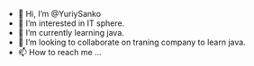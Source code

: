 - 👋 Hi, I’m @YuriySanko
- 👀 I’m interested in IT sphere.
- 🌱 I’m currently learning java.
- 💞️ I’m looking to collaborate on traning company to learn java.
- 📫 How to reach me ...

<!---
YuriySanko/YuriySanko is a ✨ special ✨ repository because its `README.md` (this file) appears on your GitHub profile.
You can click the Preview link to take a look at your changes.
--->
